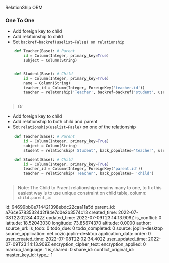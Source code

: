 RelationShip ORM



### One To One
- Add foreign key to child
- Add relatoinship to child
- Set 	`backref=backref(uselist=False) on relationship`				
		
```python
	def Teacher(Base): # Parent
		id = Column(Integer, primary_key=True)
		subject = Column(String)


	def Student(Base): # Child
		id = Column(Integer, primary_key=True)
		name = Column(String)
		teacher_id = Column(Integer, ForeignKey('teacher.id'))
		teacher = relatonship('Teacher', backref=backref('student', uselist=False))
		
```
		
		
> Or
-  Add foreign key to child
-  Add relationship to both child  and parent
-  Set `relationship(uselist=Fasle)` on one of the relationship

```python
	def Teacher(Base): # Parent
		id = Column(Integer, primary_key=True)
		subject = Column(String)
		student = relationship('Student', back_populates='teacher', uselist=Fasle)

	def Student(Base): # Child
		id = Column(Integer, primary_key=True)
		teacher_id = Column(Integer, ForeignKey('parent.id'))
		teacher = relationship('Teacher', back_populates= 'child')
			
```

> Note:
> The Child to Praent relationship remains many to one, to fix this
>  easiest way is to use unique constraint on child table,   column: `child.parent_id` 

id: 94699bb0e714421398ebdc22caa11a5d
parent_id: a764e57835324d2f84e7d0e2b3574c13
created_time: 2022-07-08T22:02:34.402Z
updated_time: 2022-07-09T23:14:13.909Z
is_conflict: 0
latitude: 18.52043030
longitude: 73.85674370
altitude: 0.0000
author: 
source_url: 
is_todo: 0
todo_due: 0
todo_completed: 0
source: joplin-desktop
source_application: net.cozic.joplin-desktop
application_data: 
order: 0
user_created_time: 2022-07-08T22:02:34.402Z
user_updated_time: 2022-07-09T23:14:13.909Z
encryption_cipher_text: 
encryption_applied: 0
markup_language: 1
is_shared: 0
share_id: 
conflict_original_id: 
master_key_id: 
type_: 1